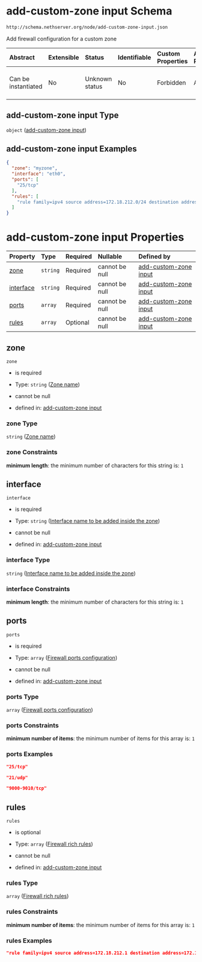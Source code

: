 # add-custom-zone input Schema

```txt
http://schema.nethserver.org/node/add-custom-zone-input.json
```

Add firewall configuration for a custom zone

| Abstract            | Extensible | Status         | Identifiable | Custom Properties | Additional Properties | Access Restrictions | Defined In                                                                           |
| :------------------ | :--------- | :------------- | :----------- | :---------------- | :-------------------- | :------------------ | :----------------------------------------------------------------------------------- |
| Can be instantiated | No         | Unknown status | No           | Forbidden         | Allowed               | none                | [add-custom-zone-input.json](node/add-custom-zone-input.json "open original schema") |

## add-custom-zone input Type

`object` ([add-custom-zone input](add-custom-zone-input.md))

## add-custom-zone input Examples

```json
{
  "zone": "myzone",
  "interface": "eth0",
  "ports": [
    "25/tcp"
  ],
  "rules": [
    "rule family=ipv4 source address=172.18.212.0/24 destination address=172.18.212.0/24 reject"
  ]
}
```

# add-custom-zone input Properties

| Property                | Type     | Required | Nullable       | Defined by                                                                                                                                                                                   |
| :---------------------- | :------- | :------- | :------------- | :------------------------------------------------------------------------------------------------------------------------------------------------------------------------------------------- |
| [zone](#zone)           | `string` | Required | cannot be null | [add-custom-zone input](add-custom-zone-input-properties-zone-name.md "http://schema.nethserver.org/node/add-custom-zone-input.json#/properties/zone")                                       |
| [interface](#interface) | `string` | Required | cannot be null | [add-custom-zone input](add-custom-zone-input-properties-interface-name-to-be-added-inside-the-zone.md "http://schema.nethserver.org/node/add-custom-zone-input.json#/properties/interface") |
| [ports](#ports)         | `array`  | Required | cannot be null | [add-custom-zone input](add-custom-zone-input-properties-firewall-ports-configuration.md "http://schema.nethserver.org/node/add-custom-zone-input.json#/properties/ports")                   |
| [rules](#rules)         | `array`  | Optional | cannot be null | [add-custom-zone input](add-custom-zone-input-properties-firewall-rich-rules.md "http://schema.nethserver.org/node/add-custom-zone-input.json#/properties/rules")                            |

## zone



`zone`

* is required

* Type: `string` ([Zone name](add-custom-zone-input-properties-zone-name.md))

* cannot be null

* defined in: [add-custom-zone input](add-custom-zone-input-properties-zone-name.md "http://schema.nethserver.org/node/add-custom-zone-input.json#/properties/zone")

### zone Type

`string` ([Zone name](add-custom-zone-input-properties-zone-name.md))

### zone Constraints

**minimum length**: the minimum number of characters for this string is: `1`

## interface



`interface`

* is required

* Type: `string` ([Interface name to be added inside the zone](add-custom-zone-input-properties-interface-name-to-be-added-inside-the-zone.md))

* cannot be null

* defined in: [add-custom-zone input](add-custom-zone-input-properties-interface-name-to-be-added-inside-the-zone.md "http://schema.nethserver.org/node/add-custom-zone-input.json#/properties/interface")

### interface Type

`string` ([Interface name to be added inside the zone](add-custom-zone-input-properties-interface-name-to-be-added-inside-the-zone.md))

### interface Constraints

**minimum length**: the minimum number of characters for this string is: `1`

## ports



`ports`

* is required

* Type: `array` ([Firewall ports configuration](add-custom-zone-input-properties-firewall-ports-configuration.md))

* cannot be null

* defined in: [add-custom-zone input](add-custom-zone-input-properties-firewall-ports-configuration.md "http://schema.nethserver.org/node/add-custom-zone-input.json#/properties/ports")

### ports Type

`array` ([Firewall ports configuration](add-custom-zone-input-properties-firewall-ports-configuration.md))

### ports Constraints

**minimum number of items**: the minimum number of items for this array is: `1`

### ports Examples

```json
"25/tcp"
```

```json
"21/udp"
```

```json
"9000-9010/tcp"
```

## rules



`rules`

* is optional

* Type: `array` ([Firewall rich rules](add-custom-zone-input-properties-firewall-rich-rules.md))

* cannot be null

* defined in: [add-custom-zone input](add-custom-zone-input-properties-firewall-rich-rules.md "http://schema.nethserver.org/node/add-custom-zone-input.json#/properties/rules")

### rules Type

`array` ([Firewall rich rules](add-custom-zone-input-properties-firewall-rich-rules.md))

### rules Constraints

**minimum number of items**: the minimum number of items for this array is: `1`

### rules Examples

```json
"rule family=ipv4 source address=172.18.212.1 destination address=172.18.212.0/24 accept"
```
